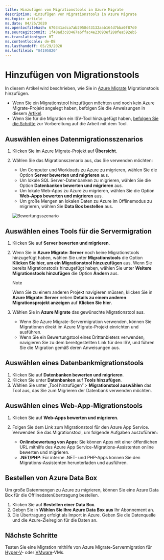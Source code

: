 ```yaml
---
title: Hinzufügen von Migrationstools in Azure Migrate
description: Hinzufügen von Migrationstools in Azure Migrate
ms.topic: article
ms.date: 04/26/2020
ms.openlocfilehash: 670341adca7ab2958d43132aab164d7bba0f87d0
ms.sourcegitcommit: 1f48ad3c83467a6ffac4e23093ef288fea592eb5
ms.translationtype: HT
ms.contentlocale: de-DE
ms.lasthandoff: 05/29/2020
ms.locfileid: "84195820"
---
```

# <a name="add-migration-tools"></a>Hinzufügen von Migrationstools

In diesem Artikel wird beschrieben, wie Sie in [Azure Migrate](migrate-overview.md) Migrationstools hinzufügen.

- Wenn Sie ein Migrationstool hinzufügen möchten und noch kein Azure Migrate-Projekt angelegt haben, befolgen Sie die Anweisungen in diesem [Artikel](how-to-add-tool-first-time.md).
- Wenn Sie für die Migration ein ISV-Tool hinzugefügt haben, [befolgen Sie die Schritte](prepare-isv-movere.md) zur Vorbereitung auf die Arbeit mit dem Tool.

## <a name="select-a-migration-scenario"></a>Auswählen eines Datenmigrationsszenarios

1. Klicken Sie im Azure Migrate-Projekt auf **Übersicht**.
2. Wählen Sie das Migrationsszenario aus, das Sie verwenden möchten:

    - Um Computer und Workloads zu Azure zu migrieren, wählen Sie die Option **Server bewerten und migrieren** aus.
    - Um lokale SQL Server-Datenbanken zu migrieren, wählen Sie die Option **Datenbanken bewerten und migrieren** aus.
    - Um lokale Web-Apps zu Azure zu migrieren, wählen Sie die Option **Web-Apps bewerten und migrieren** aus.
    - Um große Mengen an lokalen Daten zu Azure im Offlinemodus zu migrieren, wählen Sie **Data Box bestellen** aus.

    ![Bewertungsszenario](./media/how-to-migrate/assess-scenario.png)

## <a name="select-a-server-migration-tool"></a>Auswählen eines Tools für die Servermigration

1. Klicken Sie auf **Server bewerten und migrieren**.
2. Wenn Sie in **Azure Migrate: Server** noch keine Migrationstools hinzugefügt haben, wählen Sie unter **Migrationstools** die Option **Klicken Sie hier, um ein Migrationstool hinzuzufügen** aus. Wenn Sie bereits Migrationstools hinzugefügt haben, wählen Sie unter **Weitere Migrationstools hinzufügen** die Option **Ändern** aus.

    > [!NOTE]
    > Wenn Sie zu einem anderen Projekt navigieren müssen, klicken Sie in **Azure Migrate: Server** neben **Details zu einem anderen Migrationsprojekt anzeigen** auf **Klicken Sie hier**.

3. Wählen Sie in **Azure Migrate** das gewünschte Migrationstool aus.
    - Wenn Sie Azure Migrate-Servermigration verwenden, können Sie Migrationen direkt im Azure Migrate-Projekt einrichten und ausführen.
    - Wenn Sie ein Bewertungstool eines Drittanbieters verwenden, navigieren Sie zu dem bereitgestellten Link für den ISV, und führen Sie die Migration gemäß deren Anweisungen aus.

## <a name="select-a-database-migration-tool"></a>Auswählen eines Datenbankmigrationstools

1. Klicken Sie auf **Datenbanken bewerten und migrieren**.
2. Klicken Sie unter **Datenbanken** auf **Tools hinzufügen**.
3. Wählen Sie unter „Tool hinzufügen“ > **Migrationstool auswählen** das Tool aus, das Sie zum Migrieren der Datenbank verwenden möchten.

## <a name="select-a-web-app-migration-tool"></a>Auswählen eines Web-App-Migrationstools

1. Klicken Sie auf **Web-Apps bewerten und migrieren**.
2. Folgen Sie dem Link zum Migrationstool für den Azure App Service. Verwenden Sie das Migrationstool, um folgende Aufgaben auszuführen:

    - **Onlinebewertung von Apps**: Sie können Apps mit einer öffentlichen URL mithilfe des Azure App Service-Migrations-Assistenten online bewerten und migrieren.
    - **.NET/PHP**: Für interne .NET- und PHP-Apps können Sie den Migrations-Assistenten herunterladen und ausführen.

## <a name="order-an-azure-data-box"></a>Bestellen von Azure Data Box

Um große Datenmengen zu Azure zu migrieren, können Sie eine Azure Data Box für die Offlinedatenübertragung bestellen.

1. Klicken Sie auf **Bestellen einer Data Box**.
2. Geben Sie in **Wählen Sie Ihre Azure Data Box aus** Ihr Abonnement an. 
3. Die Übertragung erfolgt als Import in Azure. Geben Sie die Datenquelle und die Azure-Zielregion für die Daten an.

## <a name="next-steps"></a>Nächste Schritte

Testen Sie eine Migration mithilfe von Azure Migrate-Servermigration für [Hyper-V](tutorial-migrate-hyper-v.md)- oder [VMware](tutorial-migrate-vmware.md)-VMs.
